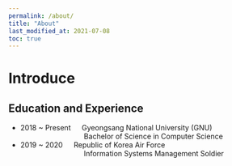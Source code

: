 ```yaml
---
permalink: /about/
title: "About"
last_modified_at: 2021-07-08
toc: true
---
```


# Introduce
## Education and Experience
- 2018 ~ Present &emsp; Gyeongsang National University (GNU)
<br> &emsp; &emsp; &emsp; &emsp; &emsp; &emsp; &emsp; Bachelor of Science in Computer Science
- 2019 ~ 2020 &emsp; Republic of Korea Air Force
<br> &emsp; &emsp; &emsp; &emsp; &emsp; &emsp; &emsp; Information Systems Management Soldier

